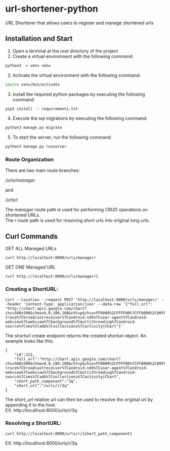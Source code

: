 # url-shortener-python
URL Shortener that allows users to register and manage shortened urls

## Installation and Start

1. Open a terminal at the root directory of the project
2. Create a virtual environment with the following command:
```bash
python3 -m venv venv
```
2. Activate the virtual environment with the following command:
```bash
source venv/bin/activate
```
3. Install the required python packages by executing the following command:
```bash
pip3 install -r requirements.txt
```
4. Execute the sql migrations by executing the following command:
```bash
python3 manage.py migrate 
```
5. To start the server, run the following command:
```bash
python3 manage.py runserver
```

### Route Organization

There are two main route branches:

*/urls/manager*

and 

*/urls/r*


The *manager* route path is used for performing CRUD operations on shortened URLs.  
The *r* route path is used for resolving short urls into original long urls.


## Curl Commands

GET ALL Managed URLs
```
curl http://localhost:8000/urls/manager/
```
GET ONE Managed URL
```
curl http://localhost:8000/urls/manager/1
```
### Creating a ShortURL:

```
curl --location --request POST 'http://localhost:8000/urls/manager/' --header 'Content-Type: application/json' --data-raw '{"full_url": "http://chart.apis.google.com/chart?chs=500x500&chma=0,0,100,100&cht=p&chco=FF0000%2CFFFF00%7CFF8000%2C00FF00%7C00FF00%2C0000FF&chd=t%3A122%2C42%2C17%2C10%2C8%2C7%2C7%2C7%2C7%2C6%2C6%2C6%2C6%2C5%2C5&chl=122%7C42%7C17%7C10%7C8%7C7%7C7%7C7%7C7%7C6%7C6%7C6%7C6%7C5%7C5&chdl=android%7Cjava%7Cstack-trace%7Cbroadcastreceiver%7Candroid-ndk%7Cuser-agent%7Candroid-webview%7Cwebview%7Cbackground%7Cmultithreading%7Candroid-source%7Csms%7Cadb%7Csollections%7Cactivity|Chart"}'

```
The shorturl create endpoint returns the created shorturl object. An example looks like this:
```
{
    "id":212,
    "full_url":"http://chart.apis.google.com/chart?chs=500x500&chma=0,0,100,100&cht=p&chco=FF0000%2CFFFF00%7CFF8000%2C00FF00%7C00FF00%2C0000FF&chd=t%3A122%2C42%2C17%2C10%2C8%2C7%2C7%2C7%2C7%2C6%2C6%2C6%2C6%2C5%2C5&chl=122%7C42%7C17%7C10%7C8%7C7%7C7%7C7%7C7%7C6%7C6%7C6%7C6%7C5%7C5&chdl=android%7Cjava%7Cstack-trace%7Cbroadcastreceiver%7Candroid-ndk%7Cuser-agent%7Candroid-webview%7Cwebview%7Cbackground%7Cmultithreading%7Candroid-source%7Csms%7Cadb%7Csollections%7Cactivity|Chart",
    "short_path_component":"3q",
    "short_url":"/urls/r/3q"
}
```
The *short_url* relative url can then be used to resolve the original url by appending it to the host.  
EX: http://localhost:8000/urls/r/3q

### Resolving a ShortURL:

```
curl http://localhost:8000/urls/r/{short_path_component}
```
EX: http://localhost:8000/urls/r/3q